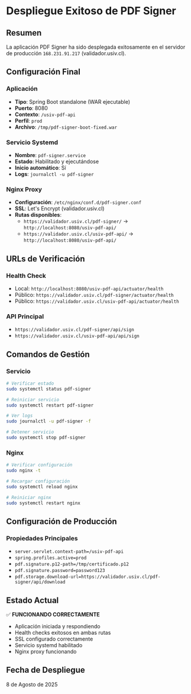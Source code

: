 # Despliegue Exitoso de PDF Signer

## Resumen
La aplicación PDF Signer ha sido desplegada exitosamente en el servidor de producción `168.231.91.217` (validador.usiv.cl).

## Configuración Final

### Aplicación
- **Tipo**: Spring Boot standalone (WAR ejecutable)
- **Puerto**: 8080
- **Contexto**: `/usiv-pdf-api`
- **Perfil**: `prod`
- **Archivo**: `/tmp/pdf-signer-boot-fixed.war`

### Servicio Systemd
- **Nombre**: `pdf-signer.service`
- **Estado**: Habilitado y ejecutándose
- **Inicio automático**: Sí
- **Logs**: `journalctl -u pdf-signer`

### Nginx Proxy
- **Configuración**: `/etc/nginx/conf.d/pdf-signer.conf`
- **SSL**: Let's Encrypt (validador.usiv.cl)
- **Rutas disponibles**:
  - `https://validador.usiv.cl/pdf-signer/` → `http://localhost:8080/usiv-pdf-api/`
  - `https://validador.usiv.cl/usiv-pdf-api/` → `http://localhost:8080/usiv-pdf-api/`

## URLs de Verificación

### Health Check
- Local: `http://localhost:8080/usiv-pdf-api/actuator/health`
- Público: `https://validador.usiv.cl/pdf-signer/actuator/health`
- Público: `https://validador.usiv.cl/usiv-pdf-api/actuator/health`

### API Principal
- `https://validador.usiv.cl/pdf-signer/api/sign`
- `https://validador.usiv.cl/usiv-pdf-api/api/sign`

## Comandos de Gestión

### Servicio
```bash
# Verificar estado
sudo systemctl status pdf-signer

# Reiniciar servicio
sudo systemctl restart pdf-signer

# Ver logs
sudo journalctl -u pdf-signer -f

# Detener servicio
sudo systemctl stop pdf-signer
```

### Nginx
```bash
# Verificar configuración
sudo nginx -t

# Recargar configuración
sudo systemctl reload nginx

# Reiniciar nginx
sudo systemctl restart nginx
```

## Configuración de Producción

### Propiedades Principales
- `server.servlet.context-path=/usiv-pdf-api`
- `spring.profiles.active=prod`
- `pdf.signature.p12-path=/tmp/certificado.p12`
- `pdf.signature.password=password123`
- `pdf.storage.download-url=https://validador.usiv.cl/pdf-signer/api/download`

## Estado Actual
✅ **FUNCIONANDO CORRECTAMENTE**

- Aplicación iniciada y respondiendo
- Health checks exitosos en ambas rutas
- SSL configurado correctamente
- Servicio systemd habilitado
- Nginx proxy funcionando

## Fecha de Despliegue
8 de Agosto de 2025